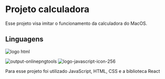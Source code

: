 # Projeto calculadora

Esse projeto visa imitar o funcionamento da calculadora do MacOS.

## Linguagens

![logo html](https://user-images.githubusercontent.com/90659182/157997674-cccc5332-7450-461e-b409-a522650e0a54.png)

![output-onlinepngtools](https://user-images.githubusercontent.com/90659182/177425888-a70bdcf7-92b2-4415-ae90-2d440d03732a.png) ![logo-javascript-icon-256](https://user-images.githubusercontent.com/90659182/177426108-f7a8df9a-cb22-44fd-95e1-e0161b4a564b.png)


Para esse projeto foi utilizado JavaScript, HTML, CSS e a biblioteca React
